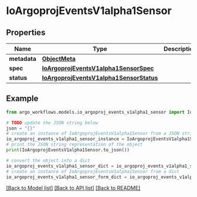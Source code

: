 # IoArgoprojEventsV1alpha1Sensor


## Properties

Name | Type | Description | Notes
------------ | ------------- | ------------- | -------------
**metadata** | [**ObjectMeta**](ObjectMeta.md) |  | [optional] 
**spec** | [**IoArgoprojEventsV1alpha1SensorSpec**](IoArgoprojEventsV1alpha1SensorSpec.md) |  | [optional] 
**status** | [**IoArgoprojEventsV1alpha1SensorStatus**](IoArgoprojEventsV1alpha1SensorStatus.md) |  | [optional] 

## Example

```python
from argo_workflows.models.io_argoproj_events_v1alpha1_sensor import IoArgoprojEventsV1alpha1Sensor

# TODO update the JSON string below
json = "{}"
# create an instance of IoArgoprojEventsV1alpha1Sensor from a JSON string
io_argoproj_events_v1alpha1_sensor_instance = IoArgoprojEventsV1alpha1Sensor.from_json(json)
# print the JSON string representation of the object
print(IoArgoprojEventsV1alpha1Sensor.to_json())

# convert the object into a dict
io_argoproj_events_v1alpha1_sensor_dict = io_argoproj_events_v1alpha1_sensor_instance.to_dict()
# create an instance of IoArgoprojEventsV1alpha1Sensor from a dict
io_argoproj_events_v1alpha1_sensor_form_dict = io_argoproj_events_v1alpha1_sensor.from_dict(io_argoproj_events_v1alpha1_sensor_dict)
```
[[Back to Model list]](../README.md#documentation-for-models) [[Back to API list]](../README.md#documentation-for-api-endpoints) [[Back to README]](../README.md)


